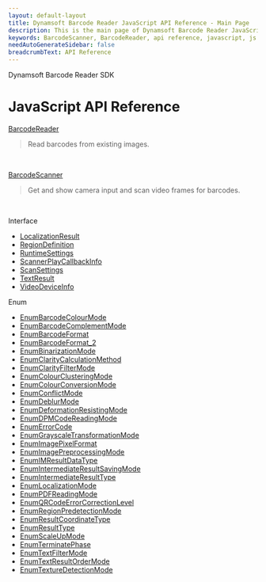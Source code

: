 ```yaml
---
layout: default-layout
title: Dynamsoft Barcode Reader JavaScript API Reference - Main Page
description: This is the main page of Dynamsoft Barcode Reader JavaScript SDK API Reference.
keywords: BarcodeScanner, BarcodeReader, api reference, javascript, js
needAutoGenerateSidebar: false
breadcrumbText: API Reference
---
```


Dynamsoft Barcode Reader SDK
# JavaScript API Reference

[BarcodeReader](BarcodeReader.md)

> Read barcodes from existing images.

<br>

[BarcodeScanner](BarcodeScanner.md) 

> Get and show camera input and scan video frames for barcodes.

<br>

Interface

- [LocalizationResult](interface/LocalizationResult.md)
- [RegionDefinition](interface/RegionDefinition.md)
- [RuntimeSettings](interface/RuntimeSettings.md)
- [ScannerPlayCallbackInfo](interface/ScannerPlayCallbackInfo.md)
- [ScanSettings](interface/ScanSettings.md)
- [TextResult](interface/TextResult.md)
- [VideoDeviceInfo](interface/VideoDeviceInfo.md)

Enum

- [EnumBarcodeColourMode](enum/EnumBarcodeColourMode.md)
- [EnumBarcodeComplementMode](enum/EnumBarcodeComplementMode.md)
- [EnumBarcodeFormat](enum/EnumBarcodeFormat.md)
- [EnumBarcodeFormat_2](enum/EnumBarcodeFormat_2.md)
- [EnumBinarizationMode](enum/EnumBinarizationMode.md)
- [EnumClarityCalculationMethod](enum/EnumClarityCalculationMethod.md)
- [EnumClarityFilterMode](enum/EnumClarityFilterMode.md)
- [EnumColourClusteringMode](enum/EnumColourClusteringMode.md)
- [EnumColourConversionMode](enum/EnumColourConversionMode.md)
- [EnumConflictMode](enum/EnumConflictMode.md)
- [EnumDeblurMode](enum/EnumDeblurMode.md)
- [EnumDeformationResistingMode](enum/EnumDeformationResistingMode.md)
- [EnumDPMCodeReadingMode](enum/EnumDPMCodeReadingMode.md)
- [EnumErrorCode](enum/EnumErrorCode.md)
- [EnumGrayscaleTransformationMode](enum/EnumGrayscaleTransformationMode.md)
- [EnumImagePixelFormat](enum/EnumImagePixelFormat.md)
- [EnumImagePreprocessingMode](enum/EnumImagePreprocessingMode.md)
- [EnumIMResultDataType](enum/EnumIMResultDataType.md)
- [EnumIntermediateResultSavingMode](enum/EnumIntermediateResultSavingMode.md)
- [EnumIntermediateResultType](enum/EnumIntermediateResultType.md)
- [EnumLocalizationMode](enum/EnumLocalizationMode.md)
- [EnumPDFReadingMode](enum/EnumPDFReadingMode.md)
- [EnumQRCodeErrorCorrectionLevel](enum/EnumQRCodeErrorCorrectionLevel.md)
- [EnumRegionPredetectionMode](enum/EnumRegionPredetectionMode.md)
- [EnumResultCoordinateType](enum/EnumResultCoordinateType.md)
- [EnumResultType](enum/EnumResultType.md)
- [EnumScaleUpMode](enum/EnumScaleUpMode.md)
- [EnumTerminatePhase](enum/EnumTerminatePhase.md)
- [EnumTextFilterMode](enum/EnumTextFilterMode.md)
- [EnumTextResultOrderMode](enum/EnumTextResultOrderMode.md)
- [EnumTextureDetectionMode](enum/EnumTextureDetectionMode.md)

